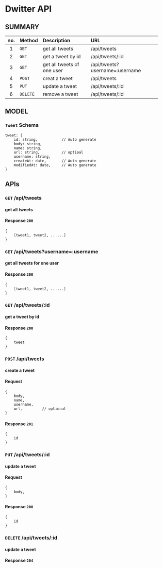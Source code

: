 # Dwitter API

## SUMMARY

| no. | Method   | Description            | URL                            |
| :-: | :------- | :--------------------- | :----------------------------- |
|  1  | `GET`    | get all tweets         | /api/tweets                    |
|  2  | `GET`    | get a tweet by id | /api/tweets/:id                |
|  3  | `GET`    | get all tweets of one user             | /api/tweets?username=:username |
|  4  | `POST`   | creat a tweet          | /api/tweets                    |
|  5  | `PUT`    | update a tweet         | /api/tweets/:id                |
|  6  | `DELETE` | remove a tweet         | /api/tweets/:id                |

## MODEL

### `Tweet` Schema

```
tweet: {
    id: string,           // Auto generate
    body: string,
    name: string,
    url: string,          // optioal
    username: string,
    createAt: date,       // Auto generate
    modifiedAt: date,     // Auto generate
}
```

## APIs

### `GET` /api/tweets

#### get all tweets

#### Response `200`

```
{
    [tweet1, tweet2, ......]
}
```

### `GET` /api/tweets?username=:username

#### get all tweets for one user

#### Response `200`

```
{
    [tweet1, tweet2, ......]
}
```

### `GET` /api/tweets/:id

#### get a tweet by id

#### Response `200`

```
{
    tweet
}
```

### `POST` /api/tweets

#### create a tweet

#### Request
```
{
    body,
    name,
    username,
    url,         // optional
}
```

#### Response `201`

```
{
    id
}
```

### `PUT` /api/tweets/:id

#### update a tweet

#### Request
```
{
    body,
}
```

#### Response `200`

```
{
    id
}
```

### `DELETE` /api/tweets/:id

#### update a tweet

#### Response `204`
